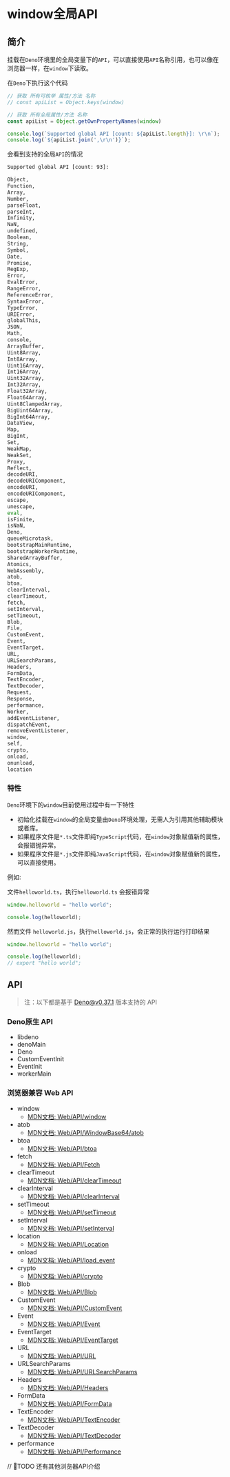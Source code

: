 # window全局API

## 简介

挂载在`Deno`环境里的全局变量下的`API`，可以直接使用`API`名称引用，也可以像在浏览器一样，在`window`下读取。

在`Deno`下执行这个代码

```js
// 获取 所有可枚举 属性/方法 名称
// const apiList = Object.keys(window)

// 获取 所有全局属性/方法 名称
const apiList = Object.getOwnPropertyNames(window)

console.log(`Supported global API [count: ${apiList.length}]: \r\n`);
console.log(`${apiList.join(',\r\n')}`);
```

会看到支持的全局`API`的情况

```sh
Supported global API [count: 93]: 

Object,
Function,
Array,
Number,
parseFloat,
parseInt,
Infinity,
NaN,
undefined,
Boolean,
String,
Symbol,
Date,
Promise,
RegExp,
Error,
EvalError,
RangeError,
ReferenceError,
SyntaxError,
TypeError,
URIError,
globalThis,
JSON,
Math,
console,
ArrayBuffer,
Uint8Array,
Int8Array,
Uint16Array,
Int16Array,
Uint32Array,
Int32Array,
Float32Array,
Float64Array,
Uint8ClampedArray,
BigUint64Array,
BigInt64Array,
DataView,
Map,
BigInt,
Set,
WeakMap,
WeakSet,
Proxy,
Reflect,
decodeURI,
decodeURIComponent,
encodeURI,
encodeURIComponent,
escape,
unescape,
eval,
isFinite,
isNaN,
Deno,
queueMicrotask,
bootstrapMainRuntime,
bootstrapWorkerRuntime,
SharedArrayBuffer,
Atomics,
WebAssembly,
atob,
btoa,
clearInterval,
clearTimeout,
fetch,
setInterval,
setTimeout,
Blob,
File,
CustomEvent,
Event,
EventTarget,
URL,
URLSearchParams,
Headers,
FormData,
TextEncoder,
TextDecoder,
Request,
Response,
performance,
Worker,
addEventListener,
dispatchEvent,
removeEventListener,
window,
self,
crypto,
onload,
onunload,
location

```
### 特性

`Deno`环境下的`window`目前使用过程中有一下特性
- 初始化挂载在`window`的全局变量由`Deno`环境处理，无需人为引用其他辅助模块或者库。
- 如果程序文件是`*.ts`文件即纯`TypeScript`代码，在`window`对象赋值新的属性，会报错抛异常。
- 如果程序文件是`*.js`文件即纯`JavaScript`代码，在`window`对象赋值新的属性，可以直接使用。

例如:

文件`helloworld.ts`，执行`helloworld.ts` 会报错异常

```js
window.helloworld = "hello world";

console.log(helloworld);
```

然而文件 `helloworld.js`，执行`helloworld.js`，会正常的执行运行打印结果

```js
window.helloworld = "hello world";

console.log(helloworld);
// export "hello world";
```



## API

> 注：以下都是基于 Deno@v0.37.1 版本支持的 API

### Deno原生 API

- libdeno
- denoMain
- Deno
- CustomEventInit
- EventInit
- workerMain

### 浏览器兼容 Web API

- window
  - [MDN文档: Web/API/window](https://developer.mozilla.org/en-US/docs/Web/API/Window/window)
- atob
  - [MDN文档: Web/API/WindowBase64/atob](https://developer.mozilla.org/en-US/docs/Web/API/WindowBase64/atob)
- btoa
  - [MDN文档: Web/API/btoa](https://developer.mozilla.org/en-US/docs/Web/API/WindowBase64/btoa)
- fetch
  - [MDN文档: Web/API/Fetch](https://developer.mozilla.org/en-US/docs/Web/API/Fetch_API/Using_Fetch)
- clearTimeout
  - [MDN文档: Web/API/clearTimeout](https://developer.mozilla.org/en-US/docs/Web/API/WindowTimers/clearTimeout)
- clearInterval
  - [MDN文档: Web/API/clearInterval](https://developer.mozilla.org/en-US/docs/Web/API/Window/clearInterval)
- setTimeout
  - [MDN文档: Web/API/setTimeout](https://developer.mozilla.org/en-US/docs/Web/API/Window/setTimeout)
- setInterval
  - [MDN文档: Web/API/setInterval](https://developer.mozilla.org/en-US/docs/Web/API/Window/setInterval)
- location
  - [MDN文档: Web/API/Location](https://developer.mozilla.org/en-US/docs/Web/API/Location)
- onload
  - [MDN文档: Web/API/load_event](https://developer.mozilla.org/en-US/docs/Web/API/Window/load_event)
- crypto
  - [MDN文档: Web/API/crypto](https://developer.mozilla.org/en-US/docs/Web/API/Crypto)
- Blob
  - [MDN文档: Web/API/Blob](https://developer.mozilla.org/en-US/docs/Web/API/Blob)
- CustomEvent
  - [MDN文档: Web/API/CustomEvent](https://developer.mozilla.org/en-US/docs/Web/API/CustomEvent/CustomEvent)
- Event
  - [MDN文档: Web/API/Event](https://developer.mozilla.org/en-US/docs/Web/API/Event)
- EventTarget
  - [MDN文档: Web/API/EventTarget](https://developer.mozilla.org/en-US/docs/Web/API/EventTarget)
- URL
  - [MDN文档: Web/API/URL](https://developer.mozilla.org/en-US/docs/Web/API/URL/URL)
- URLSearchParams
  - [MDN文档: Web/API/URLSearchParams](https://developer.mozilla.org/en-US/docs/Web/API/URLSearchParams)
- Headers
  - [MDN文档: Web/API/Headers](https://developer.mozilla.org/en-US/docs/Web/API/Headers)
- FormData
  - [MDN文档: Web/API/FormData](https://developer.mozilla.org/en-US/docs/Web/API/FormData)
- TextEncoder
  - [MDN文档: Web/API/TextEncoder](https://developer.mozilla.org/en-US/docs/Web/API/TextEncoder)
- TextDecoder
  - [MDN文档: Web/API/TextDecoder](https://developer.mozilla.org/en-US/docs/Web/API/TextDecoder)
- performance
  - [MDN文档: Web/API/Performance](https://developer.mozilla.org/en-US/docs/Web/API/Performance)

// TODO 还有其他浏览器API介绍



